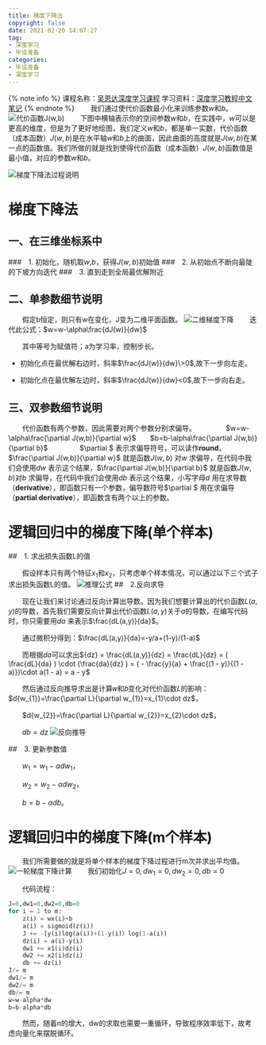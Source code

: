 ```yaml
---
title: 梯度下降法
copyright: false
date: 2021-02-20 14:07:27
tag:
- 深度学习
- 毕设准备
categories:
- 毕设准备
- 深度学习
---
```

{% note info %}
课程名称：[吴恩达深度学习课程](https://www.bilibili.com/video/BV164411m79z)
学习资料：[深度学习教程中文笔记](http://file.panjiangtao.cn/Deeplearning%E6%B7%B1%E5%BA%A6%E5%AD%A6%E4%B9%A0%E7%AC%94%E8%AE%B0v5.71.pdf)
{% endnote %}
　　我们通过使代价函数最小化来训练参数$w$和$b$。
![代价函数J(w,b)](cbd5ff8c461fcb5a699c4ec4789687b3.jpg)
　　下图中横轴表示你的空间参数$w$和$b$，在实践中，$w$可以是更高的维度，但是为了更好地绘图，我们定义$w$和$b$，都是单一实数，代价函数（成本函数）$J(w,b)$是在水平轴$w$和$b$上的曲面，因此曲面的高度就是$J(w,b)$在某一点的函数值。我们所做的就是找到使得代价函数（成本函数）$J(w,b)$函数值是最小值，对应的参数$w$和$b$。
<!-- more -->
![梯度下降法过程说明](c5eda5608fd2f4d846559ed8e89ed33c.jpg)
# 梯度下降法
## 一、在三维坐标系中
###　1. 初始化，随机取$w$,$b$，获得$J(w,b)$初始值
###　2. 从初始点不断向最陡的下坡方向迭代
###　3. 直到走到全局最优解附近

## 二、单参数细节说明
　　假定b恒定，则只有w在变化，J变为二维平面函数。
![二维梯度下降](4fb3b91114ecb2cd81ec9f3662434d81.jpg)
　　迭代此公式：$w=w-\alpha\frac{dJ(w)}{dw}$

　　其中等号为赋值符；a为学习率，控制步长。

* 初始化点在最优解右边时，斜率$\frac{dJ(w)}{dw}\>0$,故下一步向左走。

* 初始化点在最优解左边时，斜率$\frac{dJ(w)}{dw}<0$,故下一步向右走。

## 三、双参数细节说明
　　代价函数有两个参数，因此需要对两个参数分别求偏导。
　　　　$w=w-\alpha\frac{\partial J(w,b)}{\partial w}$　　$b=b-\alpha\frac{\partial J(w,b)}{\partial b}$
　　
　　$\partial $ 表示求偏导符号，可以读作**round**，$\frac{\partial J(w,b)}{\partial w}$  就是函数$J(w,b)$ 对$w$ 求偏导，在代码中我们会使用$dw$ 表示这个结果，$\frac{\partial J(w,b)}{\partial b}$  就是函数$J(w,b)$对$b$ 求偏导，在代码中我们会使用$db$ 表示这个结果，小写字母$d$ 用在求导数（**derivative**），即函数只有一个参数，偏导数符号$\partial $ 用在求偏导（**partial derivative**），即函数含有两个以上的参数。　

# 逻辑回归中的梯度下降(单个样本)
##　1. 求出损失函数L的值

　　假设样本只有两个特征$x_{1}$和$x_{2}$，只考虑单个样本情况，可以通过以下三个式子求出损失函数L的值。
![推理公式](03f5f96177ab15d5ead8298ba50300ac.jpg)
##　2.反向求导

　　现在让我们来讨论通过反向计算出导数。因为我们想要计算出的代价函数$L(a,y)$的导数，首先我们需要反向计算出代价函数$L(a,y)$关于$a$的导数，在编写代码时，你只需要用$da$ 来表示$\frac{dL(a,y)}{da}$。

　　通过微积分得到：$\frac{dL(a,y)}{da}=-y/a+(1-y)/(1-a)$ 

　　而根据$da$可以求出${dz} = \frac{dL(a,y)}{dz} = \frac{dL}{dz} = ( \frac{dL}{da} ) \cdot (\frac{da}{dz} ) = ( - \frac{y}{a} + \frac{(1 - y)}{(1 - a)})\cdot a(1 - a) = a - y$

　　然后通过反向推导求出是计算𝑤和𝑏变化对代价函数𝐿的影响：
　　$d{w_{1}}=\frac{\partial L}{\partial w_{1}}=x_{1}\cdot dz$， 

　　$d{w_{2}}=\frac{\partial L}{\partial w_{2}}=x_{2}\cdot dz$，

　　$db=dz$
![反向推导](6403f00e5844c3100f4aa9ff043e2319.jpg)

##　3. 更新参数值

　　$w_{1}=w_{1}-\alpha d{w}_{1}$，

　　$w_{2}=w_{2}-\alpha d{w}_{2}$，

　　$b=b-\alpha db$。

# 逻辑回归中的梯度下降(m个样本)
　　我们所需要做的就是将单个样本的梯度下降过程进行m次并求出平均值。
![一轮梯度下降计算](8b725e51dcffc53a5def49438b70d925.png)
　　我们初始化$J=0,d{w_{1}}=0,d{w_{2}}=0,db=0$

　　代码流程：

```py
J=0,dw1=0,dw2=0,db=0
for i = 1 to m:
    z(i) = wx(i)+b
    a(i) = sigmoid(z(i))
    J += -[y(i)log(a(i))+(1-y(i)）log(1-a(i))
    dz(i) = a(i)-y(i)
    dw1 += x1(i)dz(i)
    dw2 += x2(i)dz(i)
    db += dz(i)
J/= m
dw1/= m
dw2/= m
db/= m
w=w-alpha*dw
b=b-alpha*db
```

　　然而，随着n的增大，dw的求取也需要一重循环，导致程序效率低下，故考虑向量化来摆脱循环。